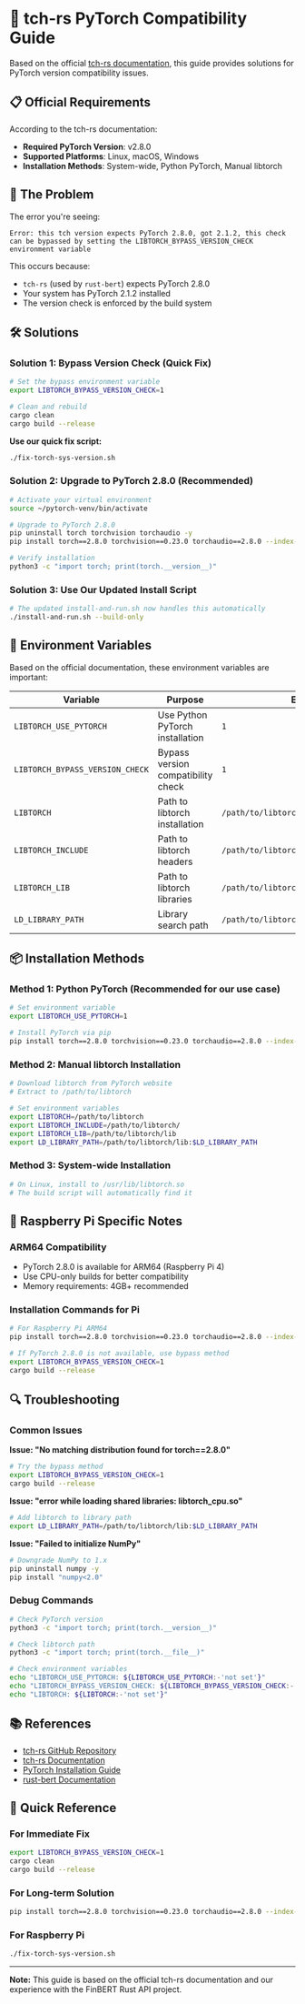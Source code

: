 # 🔧 tch-rs PyTorch Compatibility Guide

Based on the official [tch-rs documentation](https://github.com/LaurentMazare/tch-rs), this guide provides solutions for PyTorch version compatibility issues.

## 📋 Official Requirements

According to the tch-rs documentation:

- **Required PyTorch Version**: v2.8.0
- **Supported Platforms**: Linux, macOS, Windows
- **Installation Methods**: System-wide, Python PyTorch, Manual libtorch

## 🎯 The Problem

The error you're seeing:
```
Error: this tch version expects PyTorch 2.8.0, got 2.1.2, this check can be bypassed by setting the LIBTORCH_BYPASS_VERSION_CHECK environment variable
```

This occurs because:
- `tch-rs` (used by `rust-bert`) expects PyTorch 2.8.0
- Your system has PyTorch 2.1.2 installed
- The version check is enforced by the build system

## 🛠️ Solutions

### Solution 1: Bypass Version Check (Quick Fix)

```bash
# Set the bypass environment variable
export LIBTORCH_BYPASS_VERSION_CHECK=1

# Clean and rebuild
cargo clean
cargo build --release
```

**Use our quick fix script:**
```bash
./fix-torch-sys-version.sh
```

### Solution 2: Upgrade to PyTorch 2.8.0 (Recommended)

```bash
# Activate your virtual environment
source ~/pytorch-venv/bin/activate

# Upgrade to PyTorch 2.8.0
pip uninstall torch torchvision torchaudio -y
pip install torch==2.8.0 torchvision==0.23.0 torchaudio==2.8.0 --index-url https://download.pytorch.org/whl/cpu

# Verify installation
python3 -c "import torch; print(torch.__version__)"
```

### Solution 3: Use Our Updated Install Script

```bash
# The updated install-and-run.sh now handles this automatically
./install-and-run.sh --build-only
```

## 🔧 Environment Variables

Based on the official documentation, these environment variables are important:

| Variable | Purpose | Example |
|----------|---------|---------|
| `LIBTORCH_USE_PYTORCH` | Use Python PyTorch installation | `1` |
| `LIBTORCH_BYPASS_VERSION_CHECK` | Bypass version compatibility check | `1` |
| `LIBTORCH` | Path to libtorch installation | `/path/to/libtorch` |
| `LIBTORCH_INCLUDE` | Path to libtorch headers | `/path/to/libtorch/` |
| `LIBTORCH_LIB` | Path to libtorch libraries | `/path/to/libtorch/lib` |
| `LD_LIBRARY_PATH` | Library search path | `/path/to/libtorch/lib:$LD_LIBRARY_PATH` |

## 📦 Installation Methods

### Method 1: Python PyTorch (Recommended for our use case)

```bash
# Set environment variable
export LIBTORCH_USE_PYTORCH=1

# Install PyTorch via pip
pip install torch==2.8.0 torchvision==0.23.0 torchaudio==2.8.0 --index-url https://download.pytorch.org/whl/cpu
```

### Method 2: Manual libtorch Installation

```bash
# Download libtorch from PyTorch website
# Extract to /path/to/libtorch

# Set environment variables
export LIBTORCH=/path/to/libtorch
export LIBTORCH_INCLUDE=/path/to/libtorch/
export LIBTORCH_LIB=/path/to/libtorch/lib
export LD_LIBRARY_PATH=/path/to/libtorch/lib:$LD_LIBRARY_PATH
```

### Method 3: System-wide Installation

```bash
# On Linux, install to /usr/lib/libtorch.so
# The build script will automatically find it
```

## 🍓 Raspberry Pi Specific Notes

### ARM64 Compatibility

- PyTorch 2.8.0 is available for ARM64 (Raspberry Pi 4)
- Use CPU-only builds for better compatibility
- Memory requirements: 4GB+ recommended

### Installation Commands for Pi

```bash
# For Raspberry Pi ARM64
pip install torch==2.8.0 torchvision==0.23.0 torchaudio==2.8.0 --index-url https://download.pytorch.org/whl/cpu

# If PyTorch 2.8.0 is not available, use bypass method
export LIBTORCH_BYPASS_VERSION_CHECK=1
cargo build --release
```

## 🔍 Troubleshooting

### Common Issues

**Issue: "No matching distribution found for torch==2.8.0"**
```bash
# Try the bypass method
export LIBTORCH_BYPASS_VERSION_CHECK=1
cargo build --release
```

**Issue: "error while loading shared libraries: libtorch_cpu.so"**
```bash
# Add libtorch to library path
export LD_LIBRARY_PATH=/path/to/libtorch/lib:$LD_LIBRARY_PATH
```

**Issue: "Failed to initialize NumPy"**
```bash
# Downgrade NumPy to 1.x
pip uninstall numpy -y
pip install "numpy<2.0"
```

### Debug Commands

```bash
# Check PyTorch version
python3 -c "import torch; print(torch.__version__)"

# Check libtorch path
python3 -c "import torch; print(torch.__file__)"

# Check environment variables
echo "LIBTORCH_USE_PYTORCH: ${LIBTORCH_USE_PYTORCH:-'not set'}"
echo "LIBTORCH_BYPASS_VERSION_CHECK: ${LIBTORCH_BYPASS_VERSION_CHECK:-'not set'}"
echo "LIBTORCH: ${LIBTORCH:-'not set'}"
```

## 📚 References

- [tch-rs GitHub Repository](https://github.com/LaurentMazare/tch-rs)
- [tch-rs Documentation](https://docs.rs/tch/)
- [PyTorch Installation Guide](https://pytorch.org/get-started/locally/)
- [rust-bert Documentation](https://github.com/guillaume-be/rust-bert)

## 🎯 Quick Reference

### For Immediate Fix
```bash
export LIBTORCH_BYPASS_VERSION_CHECK=1
cargo clean
cargo build --release
```

### For Long-term Solution
```bash
pip install torch==2.8.0 torchvision==0.23.0 torchaudio==2.8.0 --index-url https://download.pytorch.org/whl/cpu
```

### For Raspberry Pi
```bash
./fix-torch-sys-version.sh
```

---

**Note:** This guide is based on the official tch-rs documentation and our experience with the FinBERT Rust API project.
